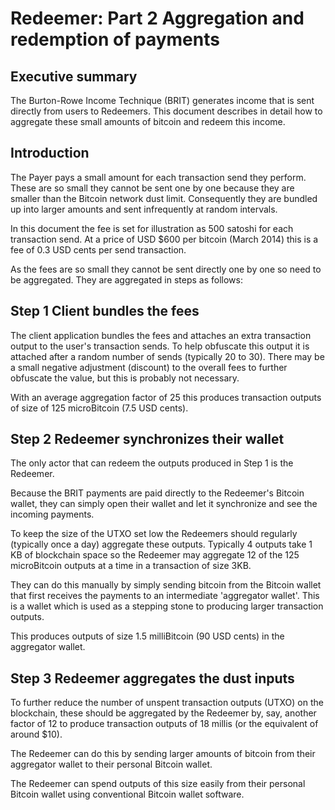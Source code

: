 
# Redeemer: Part 2 Aggregation and redemption of payments

## Executive summary

The Burton-Rowe Income Technique (BRIT) generates income that is sent directly from users to Redeemers.
This document describes in detail how to aggregate these small amounts of bitcoin and redeem this income.

## Introduction

The Payer pays a small amount for each transaction send they perform. These are so small they cannot be sent one by one
because they are smaller than the Bitcoin network dust limit. Consequently they are bundled up into larger amounts and
sent infrequently at random intervals.

In this document the fee is set for illustration as 500 satoshi for each transaction send. At a price of USD $600 per bitcoin
(March 2014) this is a fee of 0.3 USD cents per send transaction.

As the fees are so small they cannot be sent directly one by one so need to be aggregated.
They are aggregated in steps as follows:

## Step 1 Client bundles the fees

The client application bundles the fees and attaches an extra transaction output to the user's transaction sends. To help
obfuscate this output it is attached after a random number of sends (typically 20 to 30). There may be a small negative
adjustment (discount) to the overall fees to further obfuscate the value, but this is probably not necessary.

With an average aggregation factor of 25 this produces transaction outputs of size of 125 microBitcoin (7.5 USD cents).

## Step 2 Redeemer synchronizes their wallet

The only actor that can redeem the outputs produced in Step 1 is the Redeemer.

Because the BRIT payments are paid directly to the Redeemer's Bitcoin wallet, they can simply open their wallet and let it
synchronize and see the incoming payments.

To keep the size of the UTXO set low the Redeemers should regularly (typically once a day) aggregate these outputs.
Typically 4 outputs take 1 KB of blockchain space so the Redeemer may aggregate 12 of the 125 microBitcoin outputs at
a time in a transaction of size 3KB.

They can do this manually by simply sending bitcoin from the Bitcoin wallet that first receives the payments to an
intermediate 'aggregator wallet'. This is a wallet which is used as a stepping stone to producing larger transaction
outputs.

This produces outputs of size 1.5 milliBitcoin (90 USD cents) in the aggregator wallet.

## Step 3 Redeemer aggregates the dust inputs

To further reduce the number of unspent transaction outputs (UTXO) on the blockchain, these should be aggregated by the
Redeemer by, say, another factor of 12 to produce transaction outputs of 18 millis (or the equivalent of around $10).

The Redeemer can do this by sending larger amounts of bitcoin from their aggregator wallet to their personal Bitcoin wallet.

The Redeemer can spend outputs of this size easily from their personal Bitcoin wallet using conventional Bitcoin wallet software.
